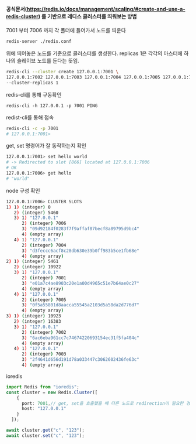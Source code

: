 #### 공식문서(https://redis.io/docs/management/scaling/#create-and-use-a-redis-cluster) 를 기반으로 레디스 클러스터를 띄워보는 방법


7001 부터 7006 까지 각 폴더에 들어가서 노드를 띄운다
```bash
redis-server ./redis.conf
```

위에 띄어놓은 노드를 기준으로 클러스터를 생성한다. replicas 1은 각각의 마스터에 하나의 슬레이브 노드를 둔다는 뜻임.
```bash
redis-cli --cluster create 127.0.0.1:7001 \
127.0.0.1:7002 127.0.0.1:7003 127.0.0.1:7004 127.0.0.1:7005 127.0.0.1:7006 \
--cluster-replicas 1
```

redis-cli를 통해 구동확인
```
redis-cli -h 127.0.0.1 -p 7001 PING
```

redist-cli를 통해 접속 
```bash
redis-cli -c -p 7001
# 127.0.0.1:7001>
```

get, set 명령어가 잘 동작하는지 확인
```bash
127.0.0.1:7001> set hello world
# -> Redirected to slot [866] located at 127.0.0.1:7006
# OK
127.0.0.1:7006> get hello
# "world"
```

node 구성 확인
```bash
127.0.0.1:7006> CLUSTER SLOTS
1) 1) (integer) 0
   2) (integer) 5460
   3) 1) "127.0.0.1"
      2) (integer) 7006
      3) "09d92184f0283f7f9affaf87becf8a89795d9bc4"
      4) (empty array)
   4) 1) "127.0.0.1"
      2) (integer) 7004
      3) "d3feccc6acf8c28db630e39b0ff983b5ce1fb68e"
      4) (empty array)
2) 1) (integer) 5461
   2) (integer) 10922
   3) 1) "127.0.0.1"
      2) (integer) 7001
      3) "e01a7c4ae8903c20e1a00d4965c51e7b64ae0c27"
      4) (empty array)
   4) 1) "127.0.0.1"
      2) (integer) 7005
      3) "0f5a55801d8aacca55545a2103d5a58da2d776d7"
      4) (empty array)
3) 1) (integer) 10923
   2) (integer) 16383
   3) 1) "127.0.0.1"
      2) (integer) 7002
      3) "6ac6eba961cc7c74674220693154ec31f5fa404c"
      4) (empty array)
   4) 1) "127.0.0.1"
      2) (integer) 7003
      3) "2f4641d656d191d78a033447c3062602436fe63c"
      4) (empty array)

```

ioredis
```ts
import Redis from "ioredis";
const cluster = new Redis.Cluster([
    {
      port: 7001,// get, set을 호출했을 때 다른 노드로 redirection이 필요한 경우 레디스 클러스터가 리다이렉션 응답을 해주기 때문에 하나의 노드만 넣어도 동작함
      host: "127.0.0.1" 
    }
  ]);

await cluster.get("c", "123");
await cluster.set("c", "123");
```
